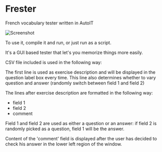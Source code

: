 Frester
=======

French vocabulary tester written in AutoIT

![Screenshot](http://kx.shst.pl/frester_b.png)

To use it, compile it and run, or just run as a script.

It's a GUI based tester that let's you memorize things more easily.


CSV file included is used in the following way:

The first line is used as exercise description and will be displayed in the question label box every time. This line also determines whether to vary question and answer (randomly switch between field 1 and field 2)

The lines after exercise description are formatted in the following way:

* field 1
* field 2
* comment

Field 1 and field 2 are used as either a question or an answer: if field 2 is randomly picked as a question, field 1 will be the answer.

Content of the 'comment' field is displayed after the user has decided to check his answer in the lower left region of the window.
